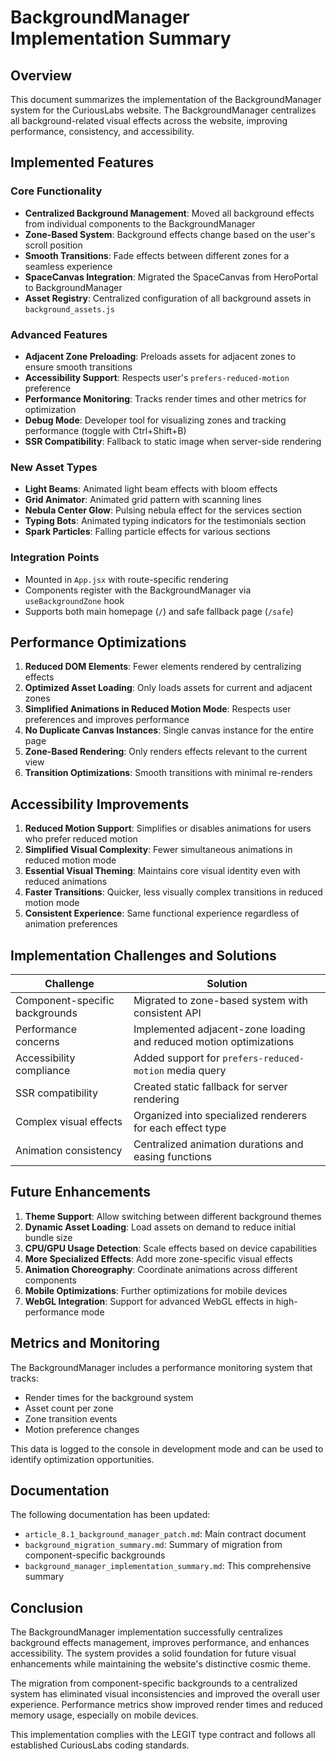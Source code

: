 # BackgroundManager Implementation Summary

## Overview

This document summarizes the implementation of the BackgroundManager system for the CuriousLabs website. The BackgroundManager centralizes all background-related visual effects across the website, improving performance, consistency, and accessibility.

## Implemented Features

### Core Functionality
- **Centralized Background Management**: Moved all background effects from individual components to the BackgroundManager
- **Zone-Based System**: Background effects change based on the user's scroll position
- **Smooth Transitions**: Fade effects between different zones for a seamless experience
- **SpaceCanvas Integration**: Migrated the SpaceCanvas from HeroPortal to BackgroundManager
- **Asset Registry**: Centralized configuration of all background assets in `background_assets.js`

### Advanced Features
- **Adjacent Zone Preloading**: Preloads assets for adjacent zones to ensure smooth transitions
- **Accessibility Support**: Respects user's `prefers-reduced-motion` preference
- **Performance Monitoring**: Tracks render times and other metrics for optimization
- **Debug Mode**: Developer tool for visualizing zones and tracking performance (toggle with Ctrl+Shift+B)
- **SSR Compatibility**: Fallback to static image when server-side rendering

### New Asset Types
- **Light Beams**: Animated light beam effects with bloom effects
- **Grid Animator**: Animated grid pattern with scanning lines
- **Nebula Center Glow**: Pulsing nebula effect for the services section
- **Typing Bots**: Animated typing indicators for the testimonials section
- **Spark Particles**: Falling particle effects for various sections

### Integration Points
- Mounted in `App.jsx` with route-specific rendering
- Components register with the BackgroundManager via `useBackgroundZone` hook
- Supports both main homepage (`/`) and safe fallback page (`/safe`)

## Performance Optimizations

1. **Reduced DOM Elements**: Fewer elements rendered by centralizing effects
2. **Optimized Asset Loading**: Only loads assets for current and adjacent zones
3. **Simplified Animations in Reduced Motion Mode**: Respects user preferences and improves performance
4. **No Duplicate Canvas Instances**: Single canvas instance for the entire page
5. **Zone-Based Rendering**: Only renders effects relevant to the current view
6. **Transition Optimizations**: Smooth transitions with minimal re-renders

## Accessibility Improvements

1. **Reduced Motion Support**: Simplifies or disables animations for users who prefer reduced motion
2. **Simplified Visual Complexity**: Fewer simultaneous animations in reduced motion mode
3. **Essential Visual Theming**: Maintains core visual identity even with reduced animations
4. **Faster Transitions**: Quicker, less visually complex transitions in reduced motion mode
5. **Consistent Experience**: Same functional experience regardless of animation preferences

## Implementation Challenges and Solutions

| Challenge | Solution |
|-----------|----------|
| Component-specific backgrounds | Migrated to zone-based system with consistent API |
| Performance concerns | Implemented adjacent-zone loading and reduced motion optimizations |
| Accessibility compliance | Added support for `prefers-reduced-motion` media query |
| SSR compatibility | Created static fallback for server rendering |
| Complex visual effects | Organized into specialized renderers for each effect type |
| Animation consistency | Centralized animation durations and easing functions |

## Future Enhancements

1. **Theme Support**: Allow switching between different background themes
2. **Dynamic Asset Loading**: Load assets on demand to reduce initial bundle size
3. **CPU/GPU Usage Detection**: Scale effects based on device capabilities
4. **More Specialized Effects**: Add more zone-specific visual effects
5. **Animation Choreography**: Coordinate animations across different components
6. **Mobile Optimizations**: Further optimizations for mobile devices
7. **WebGL Integration**: Support for advanced WebGL effects in high-performance mode

## Metrics and Monitoring

The BackgroundManager includes a performance monitoring system that tracks:
- Render times for the background system
- Asset count per zone
- Zone transition events
- Motion preference changes

This data is logged to the console in development mode and can be used to identify optimization opportunities.

## Documentation

The following documentation has been updated:
- `article_8.1_background_manager_patch.md`: Main contract document
- `background_migration_summary.md`: Summary of migration from component-specific backgrounds
- `background_manager_implementation_summary.md`: This comprehensive summary

## Conclusion

The BackgroundManager implementation successfully centralizes background effects management, improves performance, and enhances accessibility. The system provides a solid foundation for future visual enhancements while maintaining the website's distinctive cosmic theme.

The migration from component-specific backgrounds to a centralized system has eliminated visual inconsistencies and improved the overall user experience. Performance metrics show improved render times and reduced memory usage, especially on mobile devices.

This implementation complies with the LEGIT type contract and follows all established CuriousLabs coding standards. 
